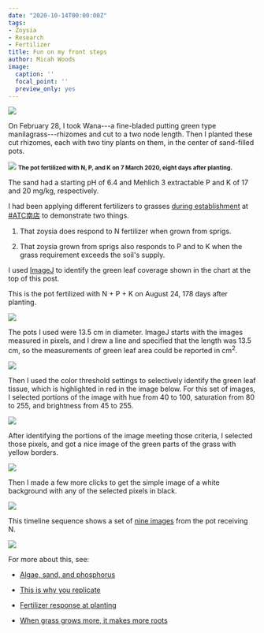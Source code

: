 ```yaml
---
date: "2020-10-14T00:00:00Z"
tags:
- Zoysia
- Research
- Fertilizer
title: Fun on my front steps
author: Micah Woods
image:
  caption: ''
  focal_point: ''
  preview_only: yes
---
```


![](4grasses_coverage.png)

On February 28, I took Wana---a fine-bladed putting green type manilagrass---rhizomes and cut to a two node length. Then I planted these cut rhizomes, each with two tiny plants on them, in the center of sand-filled pots. 

![](wana_npk_7march.jpg)
<small><strong>The pot fertilized with N, P, and K on 7 March 2020, eight days after planting.</strong></small>

The sand had a starting pH of 6.4 and Mehlich 3 extractable P and K of 17 and 20 mg/kg, respectively.

I had been applying different fertilizers to grasses [during establishment](https://www.asianturfgrass.com/2020-04-17-grass-grows-more-makes-roots/) at [#ATC南店]((https://twitter.com/hashtag/ATC%E5%8D%97%E5%BA%97?src=hashtag_click)) to demonstrate two things.

1. That zoysia does respond to N fertilizer when grown from sprigs.

2. That zoysia grown from sprigs also responds to P and to K when the grass requirement exceeds the soil's supply.

I used [ImageJ](https://imagej.net/ImageJ) to identify the green leaf coverage shown in the chart at the top of this post. 

This is the pot fertilized with N + P + K on August 24, 178 days after planting.

![](imagej_original.jpg)

The pots I used were 13.5 cm in diameter. ImageJ starts with the images measured in pixels, and I drew a line and specified that the length was 13.5 cm, so the measurements of green leaf area could be reported in cm<sup>2</sup>.

![](imagej_bar.jpg)

Then I used the color threshold settings to selectively identify the green leaf tissue, which is highlighted in red in the image below. For this set of images, I selected portions of the image with hue from 40 to 100, saturation from 80 to 255, and brightness from 45 to 255.

![](imagej_red.jpg)

After identifying the portions of the image meeting those criteria, I selected those pixels, and got a nice image of the green parts of the grass with yellow borders.

![](imagej_selected.jpg)

Then I made a few more clicks to get the simple image of a white background with any of the selected pixels in black. 

![](imagej_bw.jpg)

This timeline sequence shows a set of [nine images](n_panels.jpg) from the pot receiving N.

![](n_panels.jpg)

For more about this, see:

* [Algae, sand, and phosphorus](https://www.asianturfgrass.com/2020-05-10-algae-sand-fertilizer/)

* [This is why you replicate](https://www.asianturfgrass.com/2020-09-14-this-is-why-you-replicate/)

* [Fertilizer response at planting](https://www.asianturfgrass.com/2019-11-17-update-fertilizer-response-planting/)

* [When grass grows more, it makes more roots](https://www.asianturfgrass.com/2020-04-17-grass-grows-more-makes-roots/)


